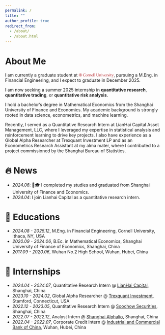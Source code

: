 ```yaml
---
permalink: /
title: ""
author_profile: true
redirect_from: 
  - /about/
  - /about.html
---
```

# About Me

I am currently a graduate student at [<img src="/images/logo-cornell.png" style="height:1em; vertical-align:middle;">](https://www.cornell.edu/), pursuing a M.Eng. in Financial Engineering, and I expect to graduate in December 2025.

I am now seeking a summer 2025 internship in **quantitative research**, **quantitative trading**, or **quantitative risk analysis**.

I hold a bachelor’s degree in Mathematical Economics from the Shanghai University of Finance and Economics. My academic background is strongly rooted in data science, econometrics, and machine learning.

Recently, I served as a Quantitative Research Intern at LianHai Capital Asset Management, LLC, where I leveraged my expertise in statistical analysis and reinforcement learning to drive key projects. I also have experience as a Global Alpha Researcher at Trexquant Investment LP and as an Econometrics Research Assistant at my alma mater, where I contributed to a project commissioned by the Shanghai Bureau of Statistics.

# 🔥 News

* *2024.06*: 🎉🎓 I completed my studies and graduated from Shanghai University of Finance and Economics.
* *2024.04*: I join Lianhai Capital as a quantitative research intern.

# 📖 Educations

* *2024.08 - 2025.12*, M.Eng. in Financial Engineering, Cornell University, Ithaca, NY, USA
* *2020.09 - 2024.06*, B.Ec. in Mathematical Economics, Shanghai University of Finance of Economics, Shanghai, China
* *2017.09 - 2020.06*, Wuhan No.2 High School, Wuhan, Hubei, China

# 💼 Internships

* *2024.04 - 2024.07*, Quantitative Research Intern @ [LianHai Capital](http://www.lianhaifund.com/), Shanghai, China
* *2023.10 - 2024.02*, Global Alpha Researcher @ [Trexquant Investment](https://trexquant.com/), Stamford, Connecticut, USA
* *2022.12 - 2023.05*, Quantitative Research Intern @ [Soochow Securities](https://www.dwzq.com.cn/), Shanghai, China
* *2022.07 - 2022.12*, Analyst Intern @ [Shanghai Alphalio](https://www.alphalio.cn/), Shanghai, China
* *2022.04 - 2022.07*, Corporate Credit Intern @ [Industrial and Commercial Bank of China](https://www.icbc.com.cn/), Wuhan, Hubei, China
